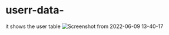 # userr-data-
it shows the user table
![Screenshot from 2022-06-09 13-40-17](https://user-images.githubusercontent.com/101095635/172852268-71cd0d01-a874-4044-b6f1-4ca792fd1cb2.png)
